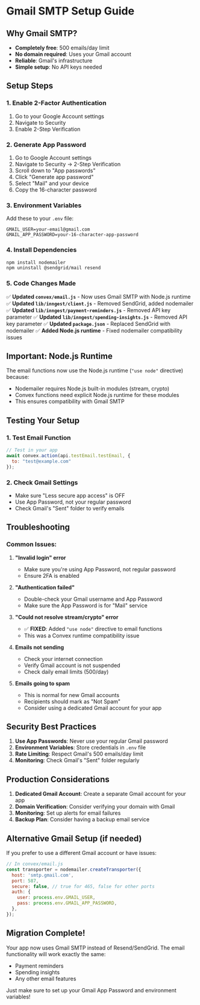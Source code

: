 # Gmail SMTP Setup Guide

## Why Gmail SMTP?
- **Completely free**: 500 emails/day limit
- **No domain required**: Uses your Gmail account
- **Reliable**: Gmail's infrastructure
- **Simple setup**: No API keys needed

## Setup Steps

### 1. Enable 2-Factor Authentication
1. Go to your Google Account settings
2. Navigate to Security
3. Enable 2-Step Verification

### 2. Generate App Password
1. Go to Google Account settings
2. Navigate to Security → 2-Step Verification
3. Scroll down to "App passwords"
4. Click "Generate app password"
5. Select "Mail" and your device
6. Copy the 16-character password

### 3. Environment Variables
Add these to your `.env` file:
```env
GMAIL_USER=your-email@gmail.com
GMAIL_APP_PASSWORD=your-16-character-app-password
```

### 4. Install Dependencies
```bash
npm install nodemailer
npm uninstall @sendgrid/mail resend
```

### 5. Code Changes Made
✅ **Updated `convex/email.js`** - Now uses Gmail SMTP with Node.js runtime
✅ **Updated `lib/inngest/client.js`** - Removed SendGrid, added nodemailer
✅ **Updated `lib/inngest/payment-reminders.js`** - Removed API key parameter
✅ **Updated `lib/inngest/spending-insights.js`** - Removed API key parameter
✅ **Updated `package.json`** - Replaced SendGrid with nodemailer
✅ **Added Node.js runtime** - Fixed nodemailer compatibility issues

## Important: Node.js Runtime

The email functions now use the Node.js runtime (`"use node"` directive) because:
- Nodemailer requires Node.js built-in modules (stream, crypto)
- Convex functions need explicit Node.js runtime for these modules
- This ensures compatibility with Gmail SMTP

## Testing Your Setup

### 1. Test Email Function
```javascript
// Test in your app
await convex.action(api.testEmail.testEmail, {
  to: "test@example.com"
});
```

### 2. Check Gmail Settings
- Make sure "Less secure app access" is OFF
- Use App Password, not your regular password
- Check Gmail's "Sent" folder to verify emails

## Troubleshooting

### Common Issues:

1. **"Invalid login" error**
   - Make sure you're using App Password, not regular password
   - Ensure 2FA is enabled

2. **"Authentication failed"**
   - Double-check your Gmail username and App Password
   - Make sure the App Password is for "Mail" service

3. **"Could not resolve stream/crypto" error**
   - ✅ **FIXED**: Added `"use node"` directive to email functions
   - This was a Convex runtime compatibility issue

4. **Emails not sending**
   - Check your internet connection
   - Verify Gmail account is not suspended
   - Check daily email limits (500/day)

5. **Emails going to spam**
   - This is normal for new Gmail accounts
   - Recipients should mark as "Not Spam"
   - Consider using a dedicated Gmail account for your app

## Security Best Practices

1. **Use App Passwords**: Never use your regular Gmail password
2. **Environment Variables**: Store credentials in `.env` file
3. **Rate Limiting**: Respect Gmail's 500 emails/day limit
4. **Monitoring**: Check Gmail's "Sent" folder regularly

## Production Considerations

1. **Dedicated Gmail Account**: Create a separate Gmail account for your app
2. **Domain Verification**: Consider verifying your domain with Gmail
3. **Monitoring**: Set up alerts for email failures
4. **Backup Plan**: Consider having a backup email service

## Alternative Gmail Setup (if needed)

If you prefer to use a different Gmail account or have issues:

```javascript
// In convex/email.js
const transporter = nodemailer.createTransporter({
  host: 'smtp.gmail.com',
  port: 587,
  secure: false, // true for 465, false for other ports
  auth: {
    user: process.env.GMAIL_USER,
    pass: process.env.GMAIL_APP_PASSWORD,
  },
});
```

## Migration Complete!

Your app now uses Gmail SMTP instead of Resend/SendGrid. The email functionality will work exactly the same:
- Payment reminders
- Spending insights
- Any other email features

Just make sure to set up your Gmail App Password and environment variables! 